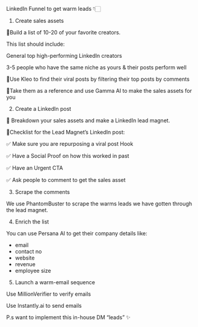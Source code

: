 LinkedIn Funnel to get warm leads 👇🏻

1. Create sales assets

📍Build a list of 10-20 of your favorite creators.

This list should include:

General top high-performing LinkedIn creators

3-5 people who have the same niche as yours & their posts perform well

📍Use Kleo to find their viral posts by filtering their top posts by comments 

📍Take them as a reference and use Gamma AI to make the sales assets for you

2. Create a LinkedIn post 

📍 Breakdown your sales assets and make a LinkedIn lead magnet.

📍Checklist for the Lead Magnet’s LinkedIn post:

✅ Make sure you are repurposing a viral post Hook

✅ Have a Social Proof on how this worked in past

✅ Have an Urgent CTA

✅ Ask people to comment to get the sales asset

3. Scrape the comments 

We use PhantomBuster  to scrape the warms leads we have gotten through the lead magnet.

4. Enrich the list

You can use Persana AI to get their company details like:

- email 
- contact no
- website 
- revenue 
- employee size

5. Launch a warm-email sequence

Use MillionVerifier to verify emails

Use Instantly.ai  to send emails 

P.s want to implement this in-house DM “leads” ✨
